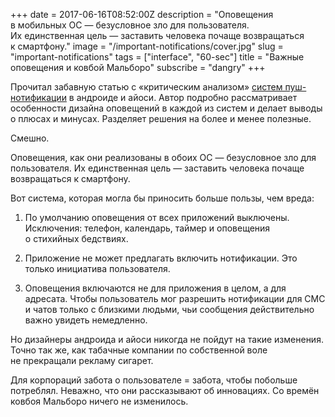 +++
date = 2017-06-16T08:52:00Z
description = "Оповещения в мобильных ОС — безусловное зло для пользователя. Их единственная цель — заставить человека почаще возвращаться к смартфону."
image = "/important-notifications/cover.jpg"
slug = "important-notifications"
tags = ["interface", "60-sec"]
title = "Важные оповещения и ковбой Мальборо"
subscribe = "dangry"
+++

Прочитал забавную статью с «критическим анализом» [систем пуш-нотификации](https://uxdesign.cc/4956ed86a804) в андроиде и айоси. Автор подробно рассматривает особенности дизайна оповещений в каждой из систем и делает выводы о плюсах и минусах. Разделяет решения на более и менее полезные.

Смешно.

Оповещения, как они реализованы в обоих ОС — безусловное зло для пользователя. Их единственная цель — заставить человека почаще возвращаться к смартфону.

Вот система, которая могла бы приносить больше пользы, чем вреда:

1. По умолчанию оповещения от всех приложений выключены. Исключения: телефон, календарь, таймер и оповещения о стихийных бедствиях.

2. Приложение не может предлагать включить нотификации. Это только инициатива пользователя.

3. Оповещения включаются не для приложения в целом, а для адресата. Чтобы пользователь мог разрешить нотификации для СМС и чатов только с близкими людьми, чьи сообщения действительно важно увидеть немедленно.

Но дизайнеры андроида и айоси никогда не пойдут на такие изменения. Точно так же, как табачные компании по собственной воле не прекращали рекламу сигарет.

Для корпораций забота о пользователе = забота, чтобы побольше потреблял. Неважно, что они рассказывают об инновациях. Со времён ковбоя Мальборо ничего не изменилось.
